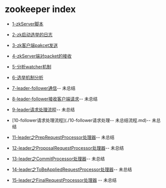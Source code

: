 # zookeeper index

- [1-zkServer脚本](./1-zkServer脚本.md)

- [2-zk启动选举的日志](./2-zk启动选举的日志.md)

- [3-zk客户端pakcet发送](./3-zk客户端pakcet发送.md)

- [4-zkServer端对packet的接收](./4-zkServer端对packet的接收.md)

- [5-分析watcher机制](./5-分析watcher机制.md)

- [6-选举机制分析](./6-选举机制分析.md)

- [7-leader-follower通信](./7-leader-follower通信.md)-- 未总结

- [8-leader-follower接收客户端请求](./8-leader-follower接收客户端请求.md)-- 未总结

- [9-leader请求处理流程](./9-leader请求处理流程.md)-- 未总结

- [10-follower请求处理流程](./10-follower请求处理-- 未总结流程.md)-- 未总结

- [11-leader之PrepRequestProcessor处理器](./11-leader之PrepRequestProcessor处理器.md)-- 未总结

- [12-leader之ProposalRequestProcessor处理器](./12-leader之ProposalRequestProcessor处理器.md)-- 未总结

- [13-leader之CommitProcessor处理器](./13-leader之CommitProcessor处理器.md)-- 未总结

- [14-leader之ToBeAppliedRequestProcessor处理器](./14-leader之ToBeAppliedRequestProcessor处理器.md)-- 未总结

- [15-leader之FinalRequestProcessor处理器](./15-leader之FinalRequestProcessor处理器.md) -- 未总结

  